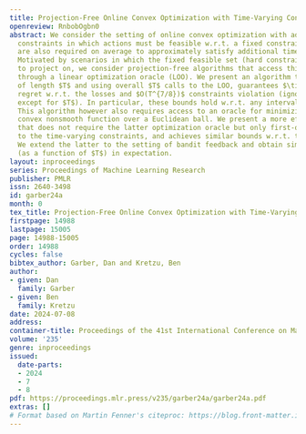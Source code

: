 ```yaml
---
title: Projection-Free Online Convex Optimization with Time-Varying Constraints
openreview: RnbobOgbn0
abstract: We consider the setting of online convex optimization with adversarial time-varying
  constraints in which actions must be feasible w.r.t. a fixed constraint set, and
  are also required on average to approximately satisfy additional time-varying constraints.
  Motivated by scenarios in which the fixed feasible set (hard constraint) is difficult
  to project on, we consider projection-free algorithms that access this set only
  through a linear optimization oracle (LOO). We present an algorithm that, on a sequence
  of length $T$ and using overall $T$ calls to the LOO, guarantees $\tilde{O}(T^{3/4})$
  regret w.r.t. the losses and $O(T^{7/8})$ constraints violation (ignoring all quantities
  except for $T$). In particular, these bounds hold w.r.t. any interval of the sequence.
  This algorithm however also requires access to an oracle for minimizing a strongly
  convex nonsmooth function over a Euclidean ball. We present a more efficient algorithm
  that does not require the latter optimization oracle but only first-order access
  to the time-varying constraints, and achieves similar bounds w.r.t. the entire sequence.
  We extend the latter to the setting of bandit feedback and obtain similar bounds
  (as a function of $T$) in expectation.
layout: inproceedings
series: Proceedings of Machine Learning Research
publisher: PMLR
issn: 2640-3498
id: garber24a
month: 0
tex_title: Projection-Free Online Convex Optimization with Time-Varying Constraints
firstpage: 14988
lastpage: 15005
page: 14988-15005
order: 14988
cycles: false
bibtex_author: Garber, Dan and Kretzu, Ben
author:
- given: Dan
  family: Garber
- given: Ben
  family: Kretzu
date: 2024-07-08
address:
container-title: Proceedings of the 41st International Conference on Machine Learning
volume: '235'
genre: inproceedings
issued:
  date-parts:
  - 2024
  - 7
  - 8
pdf: https://proceedings.mlr.press/v235/garber24a/garber24a.pdf
extras: []
# Format based on Martin Fenner's citeproc: https://blog.front-matter.io/posts/citeproc-yaml-for-bibliographies/
---
```

